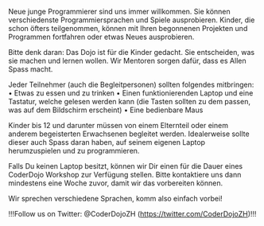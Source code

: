 Neue junge Programmierer sind uns immer willkommen. Sie können verschiedenste Programmiersprachen und Spiele ausprobieren.
Kinder, die schon öfters teilgenommen, können mit Ihren begonnenen Projekten und Programmen fortfahren oder etwas Neues ausprobieren.

Bitte denk daran: Das Dojo ist für die Kinder gedacht. Sie entscheiden, was sie machen und lernen wollen. 
Wir Mentoren sorgen dafür, dass es Allen Spass macht.


Jeder Teilnehmer (auch die Begleitpersonen) sollten folgendes mitbringen:
• Etwas zu essen und zu trinken
• Einen funktionierenden Laptop und eine Tastatur, welche gelesen werden kann (die Tasten sollten zu dem passen, was auf dem Bildschirm erscheint) 
• Eine bedienbare Maus

Kinder bis 12 und darunter müssen von einem Elternteil oder einem anderem begeisterten Erwachsenen begleitet werden. Idealerweise sollte dieser auch Spass daran 
haben, auf seinem eigenen Laptop herumzuspielen und zu programmieren.

Falls Du keinen Laptop besitzt, können wir Dir einen für die Dauer eines CoderDojo Workshop zur Verfügung stellen. 
Bitte kontaktiere uns dann mindestens eine Woche zuvor, damit wir das vorbereiten können.

Wir sprechen verschiedene Sprachen, komm also einfach vorbei!


!!!Follow us on Twitter: @CoderDojoZH (https://twitter.com/CoderDojoZH)!!!
